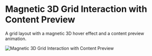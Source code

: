 # Magnetic 3D Grid Interaction with Content Preview

A grid layout with a magnetic 3D hover effect and a content preview animation.

![Magnetic 3D Grid Interaction with Content Preview](https://tympanus.net/codrops/wp-content/uploads/2021/04/3DGridContentPreview.jpg)

